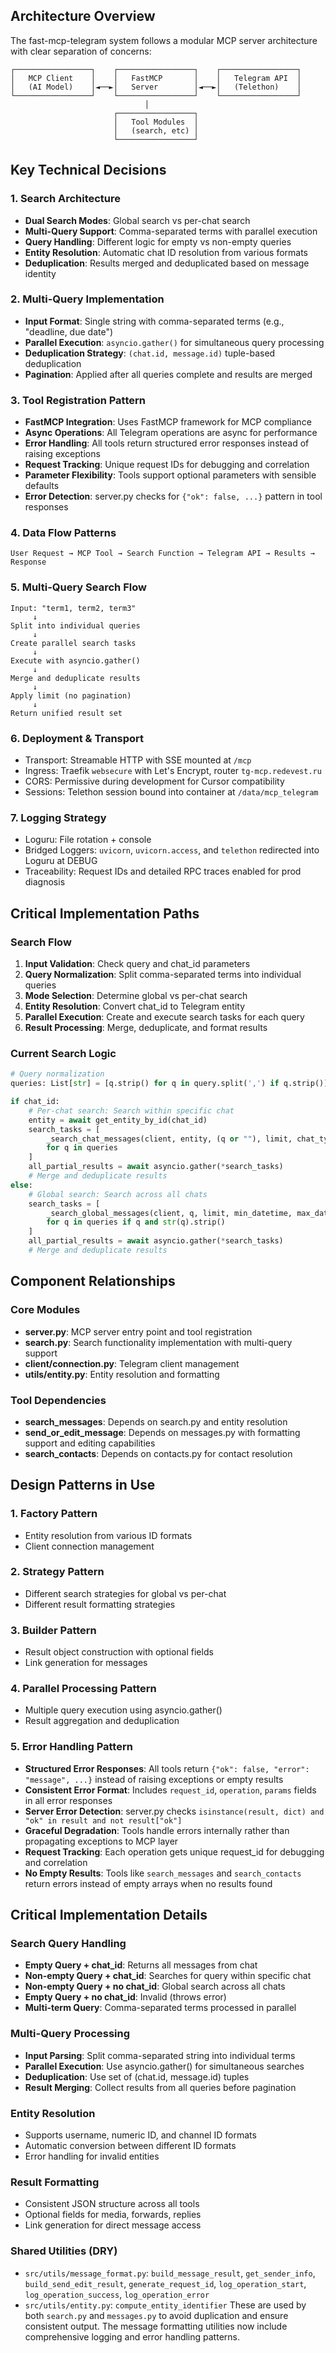 

## Architecture Overview
The fast-mcp-telegram system follows a modular MCP server architecture with clear separation of concerns:

```
┌─────────────────┐    ┌─────────────────┐    ┌─────────────────┐
│   MCP Client    │    │   FastMCP       │    │   Telegram API  │
│   (AI Model)    │◄──►│   Server        │◄──►│   (Telethon)    │
└─────────────────┘    └─────────────────┘    └─────────────────┘
                              │
                       ┌─────────────────┐
                       │   Tool Modules  │
                       │   (search, etc) │
                       └─────────────────┘
```

## Key Technical Decisions

### 1. Search Architecture
- **Dual Search Modes**: Global search vs per-chat search
- **Multi-Query Support**: Comma-separated terms with parallel execution
- **Query Handling**: Different logic for empty vs non-empty queries
- **Entity Resolution**: Automatic chat ID resolution from various formats
- **Deduplication**: Results merged and deduplicated based on message identity

### 2. Multi-Query Implementation
- **Input Format**: Single string with comma-separated terms (e.g., "deadline, due date")
- **Parallel Execution**: `asyncio.gather()` for simultaneous query processing
- **Deduplication Strategy**: `(chat.id, message.id)` tuple-based deduplication
- **Pagination**: Applied after all queries complete and results are merged

### 3. Tool Registration Pattern
- **FastMCP Integration**: Uses FastMCP framework for MCP compliance
- **Async Operations**: All Telegram operations are async for performance
- **Error Handling**: All tools return structured error responses instead of raising exceptions
- **Request Tracking**: Unique request IDs for debugging and correlation
- **Parameter Flexibility**: Tools support optional parameters with sensible defaults
- **Error Detection**: server.py checks for `{"ok": false, ...}` pattern in tool responses

### 4. Data Flow Patterns
```
User Request → MCP Tool → Search Function → Telegram API → Results → Response
```

### 5. Multi-Query Search Flow
```
Input: "term1, term2, term3"
     ↓
Split into individual queries
     ↓
Create parallel search tasks
     ↓
Execute with asyncio.gather()
     ↓
Merge and deduplicate results
     ↓
Apply limit (no pagination)
     ↓
Return unified result set
```

### 6. Deployment & Transport
- Transport: Streamable HTTP with SSE mounted at `/mcp`
- Ingress: Traefik `websecure` with Let's Encrypt, router `tg-mcp.redevest.ru`
- CORS: Permissive during development for Cursor compatibility
- Sessions: Telethon session bound into container at `/data/mcp_telegram`

### 7. Logging Strategy
- Loguru: File rotation + console
- Bridged Loggers: `uvicorn`, `uvicorn.access`, and `telethon` redirected into Loguru at DEBUG
- Traceability: Request IDs and detailed RPC traces enabled for prod diagnosis

## Critical Implementation Paths

### Search Flow
1. **Input Validation**: Check query and chat_id parameters
2. **Query Normalization**: Split comma-separated terms into individual queries
3. **Mode Selection**: Determine global vs per-chat search
4. **Entity Resolution**: Convert chat_id to Telegram entity
5. **Parallel Execution**: Create and execute search tasks for each query
6. **Result Processing**: Merge, deduplicate, and format results

### Current Search Logic
```python
# Query normalization
queries: List[str] = [q.strip() for q in query.split(',') if q.strip()] if query else []

if chat_id:
    # Per-chat search: Search within specific chat
    entity = await get_entity_by_id(chat_id)
    search_tasks = [
        _search_chat_messages(client, entity, (q or ""), limit, chat_type, auto_expand_batches)
        for q in queries
    ]
    all_partial_results = await asyncio.gather(*search_tasks)
    # Merge and deduplicate results
else:
    # Global search: Search across all chats
    search_tasks = [
        _search_global_messages(client, q, limit, min_datetime, max_datetime, chat_type, auto_expand_batches)
        for q in queries if q and str(q).strip()
    ]
    all_partial_results = await asyncio.gather(*search_tasks)
    # Merge and deduplicate results
```

## Component Relationships

### Core Modules
- **server.py**: MCP server entry point and tool registration
- **search.py**: Search functionality implementation with multi-query support
- **client/connection.py**: Telegram client management
- **utils/entity.py**: Entity resolution and formatting

### Tool Dependencies
- **search_messages**: Depends on search.py and entity resolution
- **send_or_edit_message**: Depends on messages.py with formatting support and editing capabilities
- **search_contacts**: Depends on contacts.py for contact resolution

## Design Patterns in Use

### 1. Factory Pattern
- Entity resolution from various ID formats
- Client connection management

### 2. Strategy Pattern
- Different search strategies for global vs per-chat
- Different result formatting strategies

### 3. Builder Pattern
- Result object construction with optional fields
- Link generation for messages

### 4. Parallel Processing Pattern
- Multiple query execution using asyncio.gather()
- Result aggregation and deduplication

### 5. Error Handling Pattern
- **Structured Error Responses**: All tools return `{"ok": false, "error": "message", ...}` instead of raising exceptions or empty results
- **Consistent Error Format**: Includes `request_id`, `operation`, `params` fields in all error responses
- **Server Error Detection**: server.py checks `isinstance(result, dict) and "ok" in result and not result["ok"]`
- **Graceful Degradation**: Tools handle errors internally rather than propagating exceptions to MCP layer
- **Request Tracking**: Each operation gets unique request_id for debugging and correlation
- **No Empty Results**: Tools like `search_messages` and `search_contacts` return errors instead of empty arrays when no results found

## Critical Implementation Details

### Search Query Handling
- **Empty Query + chat_id**: Returns all messages from chat
- **Non-empty Query + chat_id**: Searches for query within specific chat
- **Non-empty Query + no chat_id**: Global search across all chats
- **Empty Query + no chat_id**: Invalid (throws error)
- **Multi-term Query**: Comma-separated terms processed in parallel

### Multi-Query Processing
- **Input Parsing**: Split comma-separated string into individual terms
- **Parallel Execution**: Use asyncio.gather() for simultaneous searches
- **Deduplication**: Use set of (chat.id, message.id) tuples
- **Result Merging**: Collect results from all queries before pagination

### Entity Resolution
- Supports username, numeric ID, and channel ID formats
- Automatic conversion between different ID formats
- Error handling for invalid entities

### Result Formatting
- Consistent JSON structure across all tools
- Optional fields for media, forwards, replies
- Link generation for direct message access

### Shared Utilities (DRY)
- `src/utils/message_format.py`: `build_message_result`, `get_sender_info`, `build_send_edit_result`, `generate_request_id`, `log_operation_start`, `log_operation_success`, `log_operation_error`
- `src/utils/entity.py`: `compute_entity_identifier`
These are used by both `search.py` and `messages.py` to avoid duplication and ensure consistent output. The message formatting utilities now include comprehensive logging and error handling patterns.
